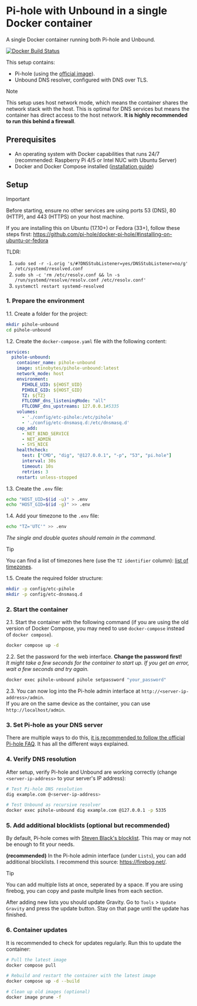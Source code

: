# Pi-hole with Unbound in a single Docker container

A single Docker container running both Pi-hole and Unbound.

[![Docker Build Status](https://github.com/stinobytes/pihole-unbound/actions/workflows/dockerhub-build-push.yml/badge.svg)](https://github.com/stinobytes/pihole-unbound/actions/workflows/dockerhub-build-push.yml)

This setup contains:
- Pi-hole (using the [official image](https://hub.docker.com/r/pihole/pihole)).
- Unbound DNS resolver, configured with DNS over TLS.

> [!NOTE]
> This setup uses host network mode, which means the container shares the network stack with the host.
> This is optimal for DNS services but means the container has direct access to the host network. **It is highly recommended to run this behind a firewall**.


## Prerequisites

- An operating system with Docker capabilities that runs 24/7 (recommended: Raspberry Pi 4/5 or Intel NUC with Ubuntu Server)
- Docker and Docker Compose installed ([installation guide](https://docs.docker.com/compose/install/))

## Setup

> [!IMPORTANT]
> Before starting, ensure no other services are using ports 53 (DNS), 80 (HTTP), and 443 (HTTPS) on your host machine.
>
> If you are installing this on Ubuntu (17.10+) or Fedora (33+), follow these steps first: https://github.com/pi-hole/docker-pi-hole/#installing-on-ubuntu-or-fedora
>
> TLDR:
> 1. `sudo sed -r -i.orig 's/#?DNSStubListener=yes/DNSStubListener=no/g' /etc/systemd/resolved.conf`
> 2. `sudo sh -c 'rm /etc/resolv.conf && ln -s /run/systemd/resolve/resolv.conf /etc/resolv.conf'`
> 3. `systemctl restart systemd-resolved`

### 1. Prepare the environment

1.1. Create a folder for the project:
```bash
mkdir pihole-unbound
cd pihole-unbound
```

1.2. Create the `docker-compose.yaml` file with the following content:
```yaml
services:
  pihole-unbound:
    container_name: pihole-unbound
    image: stinobytes/pihole-unbound:latest
    network_mode: host
    environment:
      PIHOLE_UID: ${HOST_UID}
      PIHOLE_GID: ${HOST_GID}
      TZ: ${TZ}
      FTLCONF_dns_listeningMode: "all"
      FTLCONF_dns_upstreams: 127.0.0.1#5335
    volumes:
      - './config/etc-pihole:/etc/pihole'
      - './config/etc-dnsmasq.d:/etc/dnsmasq.d'
    cap_add:
      - NET_BIND_SERVICE
      - NET_ADMIN
      - SYS_NICE
    healthcheck:
      test: ["CMD", "dig", "@127.0.0.1", "-p", "53", "pi.hole"]
      interval: 30s
      timeout: 10s
      retries: 3
    restart: unless-stopped
```

1.3. Create the `.env` file:
```bash
echo "HOST_UID=$(id -u)" > .env
echo "HOST_GID=$(id -g)" >> .env
```

1.4. Add your timezone to the `.env` file:
```bash
echo "TZ='UTC'" >> .env
```
*The single and double quotes should remain in the command.*

> [!TIP]
> You can find a list of timezones here (use the `TZ identifier` column):
> [list of timezones](https://en.wikipedia.org/wiki/List_of_tz_database_time_zones#List).

1.5. Create the required folder structure:
```bash
mkdir -p config/etc-pihole
mkdir -p config/etc-dnsmasq.d
```

### 2. Start the container

2.1. Start the container with the following command (if you are using the old version of Docker Compose, you may need to use `docker-compose` instead of `docker compose`).
```bash
docker compose up -d
```

2.2. Set the password for the web interface. **Change the password first!**<br>*It might take a few seconds for the container to start up. If you get an error, wait a few seconds and try again.*
```bash
docker exec pihole-unbound pihole setpassword "your_password"
```

2.3. You can now log into the Pi-hole admin interface at `http://<server-ip-address>/admin`.<br>If you are on the same device as the container, you can use `http://localhost/admin`.

### 3. Set Pi-hole as your DNS server

There are multiple ways to do this, [it is recommended to follow the official Pi-hole FAQ](https://discourse.pi-hole.net/t/how-do-i-configure-my-devices-to-use-pi-hole-as-their-dns-server/245). It has all the different ways explained.

### 4. Verify DNS resolution

After setup, verify Pi-hole and Unbound are working correctly (change `<server-ip-address>` to your server's IP address):
```bash
# Test Pi-hole DNS resolution
dig example.com @<server-ip-address>

# Test Unbound as recursive resolver
docker exec pihole-unbound dig example.com @127.0.0.1 -p 5335
```

### 5. Add additional blocklists (optional but recommended)

By default, Pi-hole comes with [Steven Black's blocklist](https://raw.githubusercontent.com/StevenBlack/hosts/master/hosts). This may or may not be enough to fit your needs.

**(recommended)** In the Pi-hole admin interface (under `Lists`), you can add additional blocklists. I recommend this source: https://firebog.net/.

> [!TIP]
> You can add multiple lists at once, seperated by a space. If you are using firebog, you can copy and paste multple lines from each section.

After adding new lists you should update Gravity. Go to `Tools` > `Update Gravity` and press the update button. Stay on that page until the update has finished.

### 6. Container updates

It is recommended to check for updates regularly. Run this to update the container:
```bash
# Pull the latest image
docker compose pull

# Rebuild and restart the container with the latest image
docker compose up -d --build

# Clean up old images (optional)
docker image prune -f
```
